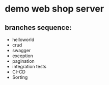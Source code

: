 # demo web shop server

## branches sequence:
- helloworld
- crud
- swagger
- exception
- pagination
- integration tests
- CI-CD
- Sorting